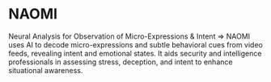 # NAOMI
Neural Analysis for Observation of Micro-Expressions &amp; Intent => NAOMI uses AI to decode micro-expressions and subtle behavioral cues from video feeds, revealing intent and emotional states. It aids security and intelligence professionals in assessing stress, deception, and intent to enhance situational awareness.
